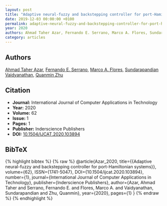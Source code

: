 ```yaml
---
layout: post
title: "Adaptive neural-fuzzy and backstepping controller for port-Hamiltonian systems"
date: 2019-12-03 00:00:00 +0100
permalink: adaptive-neural-fuzzy-and-backstepping-controller-for-port-hamiltonian-systems
year: 2020
authors: Ahmad Taher Azar, Fernando E. Serrano, Marco A. Flores, Sundarapandian Vaidyanathan, Quanmin Zhu
category: articles
---
```

 
## Authors
[Ahmad Taher Azar](authors/ahmad_taher_azar), [Fernando E. Serrano](authors/fernando_e_serrano), [Marco A. Flores](authors/marco_a_flores), [Sundarapandian Vaidyanathan](authors/sundarapandian_vaidyanathan), [Quanmin Zhu](authors/quanmin_zhu)
 
## Citation
- **Journal:** International Journal of Computer Applications in Technology
- **Year:** 2020
- **Volume:** 62
- **Issue:** 1
- **Pages:** 1
- **Publisher:** Inderscience Publishers
- **DOI:** [10.1504/IJCAT.2020.103894](https://doi.org/10.1504/IJCAT.2020.103894)
 
## BibTeX
{% highlight bibtex %}
{% raw %}
@article{Azar_2020,
  title={{Adaptive neural-fuzzy and backstepping controller for port-Hamiltonian systems}},
  volume={62},
  ISSN={1741-5047},
  DOI={10.1504/ijcat.2020.103894},
  number={1},
  journal={International Journal of Computer Applications in Technology},
  publisher={Inderscience Publishers},
  author={Azar, Ahmad Taher and Serrano, Fernando E. and Flores, Marco A. and Vaidyanathan, Sundarapandian and Zhu, Quanmin},
  year={2020},
  pages={1}
}
{% endraw %}
{% endhighlight %}
 
